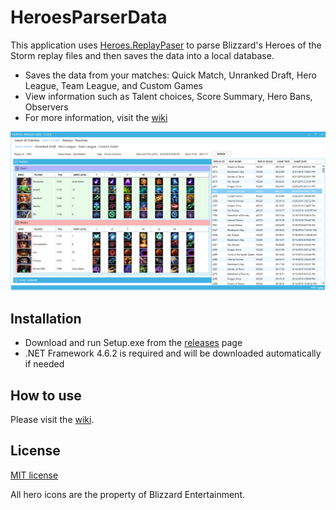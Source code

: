 # HeroesParserData
This application uses [Heroes.ReplayPaser](https://github.com/koliva8245/Heroes.ReplayParser) to parse Blizzard's Heroes of the Storm replay files and then saves the data into a local database.  
- Saves the data from your matches: Quick Match, Unranked Draft, Hero League, Team League, and Custom Games
- View information such as Talent choices, Score Summary, Hero Bans, Observers
- For more information, visit the [wiki](https://github.com/koliva8245/HeroesParserData/wiki)

![HeroesParserData](/HeroesParserData/Resources/Images/HeroesParserData_1.png)

## Installation
- Download and run Setup.exe from the [releases](https://github.com/koliva8245/HeroesParserData/releases) page
- .NET Framework 4.6.2 is required and will be downloaded automatically if needed

## How to use
Please visit the [wiki](https://github.com/koliva8245/HeroesParserData/wiki).

## License
[MIT license](/LICENSE.txt)

All hero icons are the property of Blizzard Entertainment.
